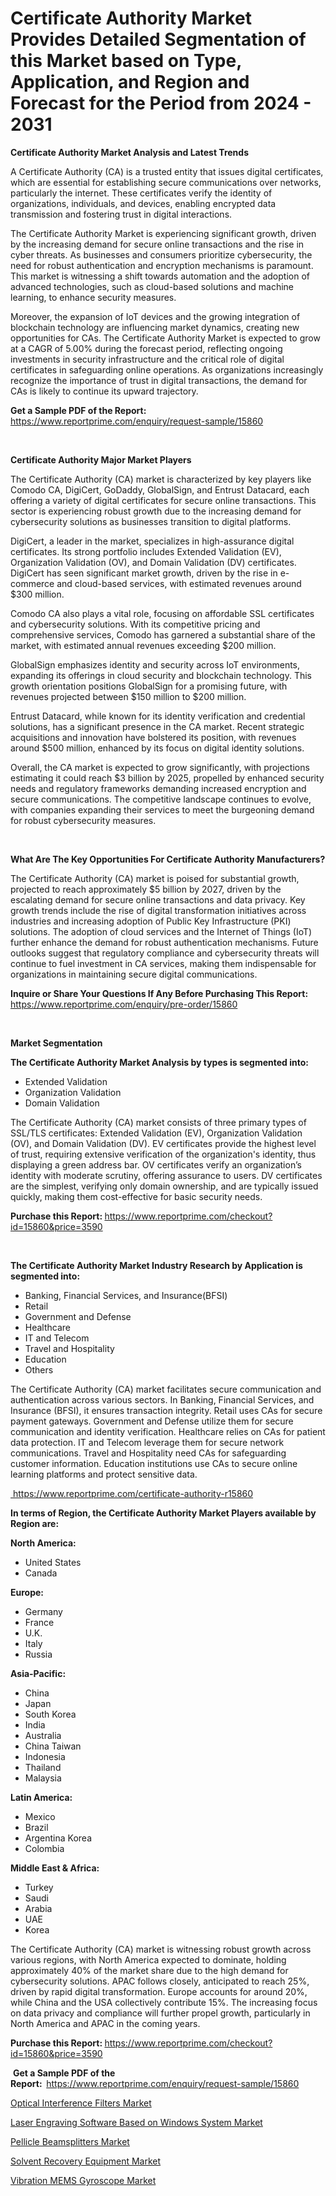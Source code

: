 <p><h1>Certificate Authority Market Provides Detailed Segmentation of this Market based on Type, Application, and Region and Forecast for the Period from 2024 - 2031</h1></p><p><strong>Certificate Authority Market Analysis and Latest Trends</strong></p>
<p><p>A Certificate Authority (CA) is a trusted entity that issues digital certificates, which are essential for establishing secure communications over networks, particularly the internet. These certificates verify the identity of organizations, individuals, and devices, enabling encrypted data transmission and fostering trust in digital interactions.</p><p>The Certificate Authority Market is experiencing significant growth, driven by the increasing demand for secure online transactions and the rise in cyber threats. As businesses and consumers prioritize cybersecurity, the need for robust authentication and encryption mechanisms is paramount. This market is witnessing a shift towards automation and the adoption of advanced technologies, such as cloud-based solutions and machine learning, to enhance security measures.</p><p>Moreover, the expansion of IoT devices and the growing integration of blockchain technology are influencing market dynamics, creating new opportunities for CAs. The Certificate Authority Market is expected to grow at a CAGR of 5.00% during the forecast period, reflecting ongoing investments in security infrastructure and the critical role of digital certificates in safeguarding online operations. As organizations increasingly recognize the importance of trust in digital transactions, the demand for CAs is likely to continue its upward trajectory.</p></p>
<p><strong>Get a Sample PDF of the Report:&nbsp;</strong> <a href="https://www.reportprime.com/enquiry/request-sample/15860?utm_campaign=1197&utm_medium=2&utm_source=Github&utm_content=ia&utm_term=30112024&utm_id=certificate-authority">https://www.reportprime.com/enquiry/request-sample/15860</a></p>
<p>&nbsp;</p>
<p><strong>Certificate Authority Major Market Players</strong></p>
<p><p>The Certificate Authority (CA) market is characterized by key players like Comodo CA, DigiCert, GoDaddy, GlobalSign, and Entrust Datacard, each offering a variety of digital certificates for secure online transactions. This sector is experiencing robust growth due to the increasing demand for cybersecurity solutions as businesses transition to digital platforms.</p><p>DigiCert, a leader in the market, specializes in high-assurance digital certificates. Its strong portfolio includes Extended Validation (EV), Organization Validation (OV), and Domain Validation (DV) certificates. DigiCert has seen significant market growth, driven by the rise in e-commerce and cloud-based services, with estimated revenues around $300 million.</p><p>Comodo CA also plays a vital role, focusing on affordable SSL certificates and cybersecurity solutions. With its competitive pricing and comprehensive services, Comodo has garnered a substantial share of the market, with estimated annual revenues exceeding $200 million.</p><p>GlobalSign emphasizes identity and security across IoT environments, expanding its offerings in cloud security and blockchain technology. This growth orientation positions GlobalSign for a promising future, with revenues projected between $150 million to $200 million.</p><p>Entrust Datacard, while known for its identity verification and credential solutions, has a significant presence in the CA market. Recent strategic acquisitions and innovation have bolstered its position, with revenues around $500 million, enhanced by its focus on digital identity solutions.</p><p>Overall, the CA market is expected to grow significantly, with projections estimating it could reach $3 billion by 2025, propelled by enhanced security needs and regulatory frameworks demanding increased encryption and secure communications. The competitive landscape continues to evolve, with companies expanding their services to meet the burgeoning demand for robust cybersecurity measures.</p></p>
<p>&nbsp;</p>
<p><strong>What Are The Key Opportunities For Certificate Authority Manufacturers?</strong></p>
<p><p>The Certificate Authority (CA) market is poised for substantial growth, projected to reach approximately $5 billion by 2027, driven by the escalating demand for secure online transactions and data privacy. Key growth trends include the rise of digital transformation initiatives across industries and increasing adoption of Public Key Infrastructure (PKI) solutions. The adoption of cloud services and the Internet of Things (IoT) further enhance the demand for robust authentication mechanisms. Future outlooks suggest that regulatory compliance and cybersecurity threats will continue to fuel investment in CA services, making them indispensable for organizations in maintaining secure digital communications.</p></p>
<p><strong>Inquire or Share Your Questions If Any Before Purchasing This Report:</strong> <a href="https://www.reportprime.com/enquiry/pre-order/15860?utm_campaign=1197&utm_medium=2&utm_source=Github&utm_content=ia&utm_term=30112024&utm_id=certificate-authority">https://www.reportprime.com/enquiry/pre-order/15860</a></p>
<p>&nbsp;</p>
<p><strong>Market Segmentation</strong></p>
<p><strong>The Certificate Authority Market Analysis by types is segmented into:</strong></p>
<p><ul><li>Extended Validation</li><li>Organization Validation</li><li>Domain Validation</li></ul></p>
<p><p>The Certificate Authority (CA) market consists of three primary types of SSL/TLS certificates: Extended Validation (EV), Organization Validation (OV), and Domain Validation (DV). EV certificates provide the highest level of trust, requiring extensive verification of the organization's identity, thus displaying a green address bar. OV certificates verify an organization’s identity with moderate scrutiny, offering assurance to users. DV certificates are the simplest, verifying only domain ownership, and are typically issued quickly, making them cost-effective for basic security needs.</p></p>
<p><strong>Purchase this Report:&nbsp;</strong><a href="https://www.reportprime.com/checkout?id=15860&price=3590&utm_campaign=1197&utm_medium=2&utm_source=Github&utm_content=ia&utm_term=30112024&utm_id=certificate-authority">https://www.reportprime.com/checkout?id=15860&price=3590</a></p>
<p>&nbsp;</p>
<p><strong>The Certificate Authority Market Industry Research by Application is segmented into:</strong></p>
<p><ul><li>Banking, Financial Services, and Insurance(BFSI)</li><li>Retail</li><li>Government and Defense</li><li>Healthcare</li><li>IT and Telecom</li><li>Travel and Hospitality</li><li>Education</li><li>Others</li></ul></p>
<p><p>The Certificate Authority (CA) market facilitates secure communication and authentication across various sectors. In Banking, Financial Services, and Insurance (BFSI), it ensures transaction integrity. Retail uses CAs for secure payment gateways. Government and Defense utilize them for secure communication and identity verification. Healthcare relies on CAs for patient data protection. IT and Telecom leverage them for secure network communications. Travel and Hospitality need CAs for safeguarding customer information. Education institutions use CAs to secure online learning platforms and protect sensitive data.</p></p>
<p><a href="https://www.reportprime.com/certificate-authority-r15860?utm_campaign=1197&utm_medium=2&utm_source=Github&utm_content=ia&utm_term=30112024&utm_id=certificate-authority">&nbsp;https://www.reportprime.com/certificate-authority-r15860</a></p>
<p><strong>In terms of Region, the Certificate Authority Market Players available by Region are:</strong></p>
<p>
    <p> <strong> North America: </strong>
        <ul>
            <li>United States</li>
            <li>Canada</li>
        </ul>
        </p> 
    <p> <strong> Europe: </strong>
        <ul>
            <li>Germany</li>
            <li>France</li>
            <li>U.K.</li>
            <li>Italy</li>
            <li>Russia</li>
        </ul>
        </p> 
    <p> <strong> Asia-Pacific: </strong>
        <ul>
            <li>China</li>
            <li>Japan</li>
            <li>South Korea</li>
            <li>India</li>
            <li>Australia</li>
            <li>China Taiwan</li>
            <li>Indonesia</li>
            <li>Thailand</li>
            <li>Malaysia</li>
        </ul>
        </p> 
    <p> <strong> Latin America: </strong>
        <ul>
            <li>Mexico</li>
            <li>Brazil</li>
            <li>Argentina Korea</li>
            <li>Colombia</li>
        </ul>
        </p> 
    <p> <strong> Middle East & Africa: </strong>
        <ul>
            <li>Turkey</li>
            <li>Saudi</li>
            <li>Arabia</li>
            <li>UAE</li>
            <li>Korea</li>
        </ul>
    </p>
    </p>
<p><p>The Certificate Authority (CA) market is witnessing robust growth across various regions, with North America expected to dominate, holding approximately 40% of the market share due to the high demand for cybersecurity solutions. APAC follows closely, anticipated to reach 25%, driven by rapid digital transformation. Europe accounts for around 20%, while China and the USA collectively contribute 15%. The increasing focus on data privacy and compliance will further propel growth, particularly in North America and APAC in the coming years.</p></p>
<p><strong>Purchase this Report: </strong><a href="https://www.reportprime.com/checkout?id=15860&price=3590&utm_campaign=1197&utm_medium=2&utm_source=Github&utm_content=ia&utm_term=30112024&utm_id=certificate-authority">https://www.reportprime.com/checkout?id=15860&price=3590</a></p>
<p>&nbsp;<strong>Get a Sample PDF of the Report:&nbsp;&nbsp;</strong><a href="https://www.reportprime.com/enquiry/request-sample/15860?utm_campaign=1197&utm_medium=2&utm_source=Github&utm_content=ia&utm_term=30112024&utm_id=certificate-authority">https://www.reportprime.com/enquiry/request-sample/15860</a></p>
<p><strong></strong></p>
<p><p><a href="https://www.linkedin.com/pulse/optical-interference-filters-market-pulse-79-expansion-0wz3c?utm_campaign=1197&utm_medium=2&utm_source=Github&utm_content=ia&utm_term=30112024&utm_id=certificate-authority">Optical Interference Filters Market</a></p><p><a href="https://issuu.com/reportprime-2/docs/laser-engraving-software-based-on-windows-system-m?utm_campaign=1197&utm_medium=2&utm_source=Github&utm_content=ia&utm_term=30112024&utm_id=certificate-authority">Laser Engraving Software Based on Windows System Market</a></p><p><a href="https://www.linkedin.com/pulse/projected-growth-pellicle-beamsplitters-market-size-cagr-analysis-pya2c?utm_campaign=1197&utm_medium=2&utm_source=Github&utm_content=ia&utm_term=30112024&utm_id=certificate-authority">Pellicle Beamsplitters Market</a></p><p><a href="https://www.linkedin.com/pulse/anticipated-growth-solvent-recovery-equipment-market-126-cagr-r1dbc?utm_campaign=1197&utm_medium=2&utm_source=Github&utm_content=ia&utm_term=30112024&utm_id=certificate-authority">Solvent Recovery Equipment Market</a></p><p><a href="https://issuu.com/reportprime-2/docs/vibration-mems-gyroscope-market-size-2030.pptx?utm_campaign=1197&utm_medium=2&utm_source=Github&utm_content=ia&utm_term=30112024&utm_id=certificate-authority">Vibration MEMS Gyroscope Market</a></p></p>